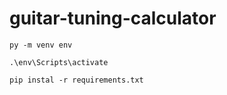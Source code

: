# guitar-tuning-calculator
 
```
py -m venv env
```

```
.\env\Scripts\activate
```

```
pip instal -r requirements.txt
```
